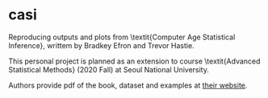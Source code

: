 # casi
Reproducing outputs and plots from \textit{Computer Age Statistical Inference}, writtem by Bradkey Efron and Trevor Hastie.

This personal project is planned as an extension to course \textit{Advanced Statistical Methods} (2020 Fall) at Seoul National University.

Authors provide pdf of the book, dataset and examples at [their website](https://web.stanford.edu/~hastie/CASI/index.html).
